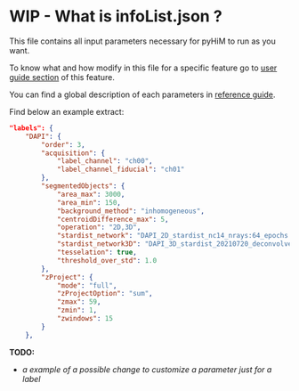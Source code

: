 # WIP - What is infoList.json ?

This file contains all input parameters necessary for pyHiM to run as you want.

To know what and how modify in this file for a specific feature go to [user guide section](../user_guide/fundamental.md) of this feature.

You can find a global description of each parameters in [reference guide](../reference/infoList_comprehension.md).

Find below an example extract:
```json
"labels": {
    "DAPI": {
        "order": 3, 
        "acquisition": {
            "label_channel": "ch00",
            "label_channel_fiducial": "ch01"            
        },            
        "segmentedObjects": {
            "area_max": 3000,
            "area_min": 150,
            "background_method": "inhomogeneous",
            "centroidDifference_max": 5,
            "operation": "2D,3D",
            "stardist_network": "DAPI_2D_stardist_nc14_nrays:64_epochs:40_grid:2",
            "stardist_network3D": "DAPI_3D_stardist_20210720_deconvolved",
            "tesselation": true,
            "threshold_over_std": 1.0
        },
        "zProject": {
            "mode": "full",
            "zProjectOption": "sum",
            "zmax": 59,
            "zmin": 1,
            "zwindows": 15
        }
    },
```


**TODO:**
- *a example of a possible change to customize a parameter just for a label*